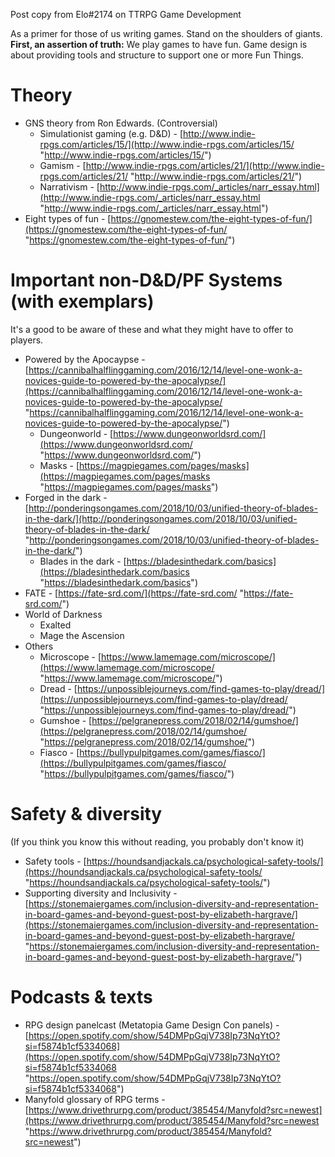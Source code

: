 Post copy from Elo#2174 on TTRPG Game Development

As a primer for those of us writing games. Stand on the shoulders of giants. **First, an assertion of truth:** We play games to have fun. Game design is about providing tools and structure to support one or more Fun Things.

# Theory

-   GNS theory from Ron Edwards. (Controversial)
    -   Simulationist gaming (e.g. D&D) - [http://www.indie-rpgs.com/articles/15/](http://www.indie-rpgs.com/articles/15/ "http://www.indie-rpgs.com/articles/15/")
    -   Gamism - [http://www.indie-rpgs.com/articles/21/](http://www.indie-rpgs.com/articles/21/ "http://www.indie-rpgs.com/articles/21/")
    -   Narrativism - [http://www.indie-rpgs.com/_articles/narr_essay.html](http://www.indie-rpgs.com/_articles/narr_essay.html "http://www.indie-rpgs.com/_articles/narr_essay.html")
-   Eight types of fun - [https://gnomestew.com/the-eight-types-of-fun/](https://gnomestew.com/the-eight-types-of-fun/ "https://gnomestew.com/the-eight-types-of-fun/")

# Important non-D&D/PF Systems (with exemplars)

It's a good to be aware of these and what they might have to offer to players.

-   Powered by the Apocaypse - [https://cannibalhalflinggaming.com/2016/12/14/level-one-wonk-a-novices-guide-to-powered-by-the-apocalypse/](https://cannibalhalflinggaming.com/2016/12/14/level-one-wonk-a-novices-guide-to-powered-by-the-apocalypse/ "https://cannibalhalflinggaming.com/2016/12/14/level-one-wonk-a-novices-guide-to-powered-by-the-apocalypse/")
    -   Dungeonworld - [https://www.dungeonworldsrd.com/](https://www.dungeonworldsrd.com/ "https://www.dungeonworldsrd.com/")
    -   Masks - [https://magpiegames.com/pages/masks](https://magpiegames.com/pages/masks "https://magpiegames.com/pages/masks")
-   Forged in the dark - [http://ponderingsongames.com/2018/10/03/unified-theory-of-blades-in-the-dark/](http://ponderingsongames.com/2018/10/03/unified-theory-of-blades-in-the-dark/ "http://ponderingsongames.com/2018/10/03/unified-theory-of-blades-in-the-dark/")
    -   Blades in the dark - [https://bladesinthedark.com/basics](https://bladesinthedark.com/basics "https://bladesinthedark.com/basics")
-   FATE - [https://fate-srd.com/](https://fate-srd.com/ "https://fate-srd.com/")
-   World of Darkness
    -   Exalted
    -   Mage the Ascension
-   Others
    -   Microscope - [https://www.lamemage.com/microscope/](https://www.lamemage.com/microscope/ "https://www.lamemage.com/microscope/")
    -   Dread - [https://unpossiblejourneys.com/find-games-to-play/dread/](https://unpossiblejourneys.com/find-games-to-play/dread/ "https://unpossiblejourneys.com/find-games-to-play/dread/")
    -   Gumshoe - [https://pelgranepress.com/2018/02/14/gumshoe/](https://pelgranepress.com/2018/02/14/gumshoe/ "https://pelgranepress.com/2018/02/14/gumshoe/")
    -   Fiasco - [https://bullypulpitgames.com/games/fiasco/](https://bullypulpitgames.com/games/fiasco/ "https://bullypulpitgames.com/games/fiasco/")

# Safety & diversity

(If you think you know this without reading, you probably don't know it)

-   Safety tools - [https://houndsandjackals.ca/psychological-safety-tools/](https://houndsandjackals.ca/psychological-safety-tools/ "https://houndsandjackals.ca/psychological-safety-tools/")
-   Supporting diversity and Inclusivity - [https://stonemaiergames.com/inclusion-diversity-and-representation-in-board-games-and-beyond-guest-post-by-elizabeth-hargrave/](https://stonemaiergames.com/inclusion-diversity-and-representation-in-board-games-and-beyond-guest-post-by-elizabeth-hargrave/ "https://stonemaiergames.com/inclusion-diversity-and-representation-in-board-games-and-beyond-guest-post-by-elizabeth-hargrave/")

# Podcasts & texts

-   RPG design panelcast (Metatopia Game Design Con panels) - [https://open.spotify.com/show/54DMPpGqjV738Ip73NqYtO?si=f5874b1cf5334068](https://open.spotify.com/show/54DMPpGqjV738Ip73NqYtO?si=f5874b1cf5334068 "https://open.spotify.com/show/54DMPpGqjV738Ip73NqYtO?si=f5874b1cf5334068")
-   Manyfold glossary of RPG terms - [https://www.drivethrurpg.com/product/385454/Manyfold?src=newest](https://www.drivethrurpg.com/product/385454/Manyfold?src=newest "https://www.drivethrurpg.com/product/385454/Manyfold?src=newest")